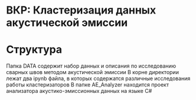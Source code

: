 # ВКР: Кластеризация данных акустической эмиссии

# Структура
Папка DATA содержит набор данных и описания по исследованию сварных швов методом акустической эмиссии
В корне директории лежат два ipynb файла, в которых содержатся различные исследования работы кластеризаторов
В папке AE_Analyzer находится проект анализатора акустико-эмиссионных данных на языке C#
